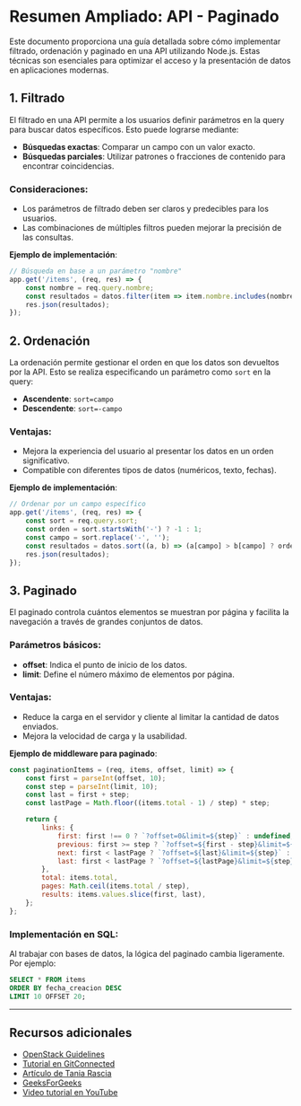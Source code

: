 
# Resumen Ampliado: API - Paginado

Este documento proporciona una guía detallada sobre cómo implementar filtrado, ordenación y paginado en una API utilizando Node.js. Estas técnicas son esenciales para optimizar el acceso y la presentación de datos en aplicaciones modernas.

## 1. Filtrado

El filtrado en una API permite a los usuarios definir parámetros en la query para buscar datos específicos. Esto puede lograrse mediante:

- **Búsquedas exactas**: Comparar un campo con un valor exacto.
- **Búsquedas parciales**: Utilizar patrones o fracciones de contenido para encontrar coincidencias.

### Consideraciones:
- Los parámetros de filtrado deben ser claros y predecibles para los usuarios.
- Las combinaciones de múltiples filtros pueden mejorar la precisión de las consultas.

**Ejemplo de implementación**:

```javascript
// Búsqueda en base a un parámetro "nombre"
app.get('/items', (req, res) => {
    const nombre = req.query.nombre;
    const resultados = datos.filter(item => item.nombre.includes(nombre));
    res.json(resultados);
});
```

## 2. Ordenación

La ordenación permite gestionar el orden en que los datos son devueltos por la API. Esto se realiza especificando un parámetro como `sort` en la query:

- **Ascendente**: `sort=campo`
- **Descendente**: `sort=-campo`

### Ventajas:
- Mejora la experiencia del usuario al presentar los datos en un orden significativo.
- Compatible con diferentes tipos de datos (numéricos, texto, fechas).

**Ejemplo de implementación**:

```javascript
// Ordenar por un campo específico
app.get('/items', (req, res) => {
    const sort = req.query.sort;
    const orden = sort.startsWith('-') ? -1 : 1;
    const campo = sort.replace('-', '');
    const resultados = datos.sort((a, b) => (a[campo] > b[campo] ? orden : -orden));
    res.json(resultados);
});
```

## 3. Paginado

El paginado controla cuántos elementos se muestran por página y facilita la navegación a través de grandes conjuntos de datos.

### Parámetros básicos:
- **offset**: Indica el punto de inicio de los datos.
- **limit**: Define el número máximo de elementos por página.

### Ventajas:
- Reduce la carga en el servidor y cliente al limitar la cantidad de datos enviados.
- Mejora la velocidad de carga y la usabilidad.

**Ejemplo de middleware para paginado**:

```javascript
const paginationItems = (req, items, offset, limit) => {
    const first = parseInt(offset, 10);
    const step = parseInt(limit, 10);
    const last = first + step;
    const lastPage = Math.floor((items.total - 1) / step) * step;

    return {
        links: {
            first: first !== 0 ? `?offset=0&limit=${step}` : undefined,
            previous: first >= step ? `?offset=${first - step}&limit=${step}` : undefined,
            next: first < lastPage ? `?offset=${last}&limit=${step}` : undefined,
            last: first < lastPage ? `?offset=${lastPage}&limit=${step}` : undefined,
        },
        total: items.total,
        pages: Math.ceil(items.total / step),
        results: items.values.slice(first, last),
    };
};
```

### Implementación en SQL:
Al trabajar con bases de datos, la lógica del paginado cambia ligeramente. Por ejemplo:

```sql
SELECT * FROM items
ORDER BY fecha_creacion DESC
LIMIT 10 OFFSET 20;
```

---

## Recursos adicionales
- [OpenStack Guidelines](https://specs.openstack.org/openstack/api-wg/guidelines/pagination_filter_sort.html)
- [Tutorial en GitConnected](https://levelup.gitconnected.com/node-js-filtering-sorting-and-pagination-50ce6c90d0ad)
- [Artículo de Tania Rascia](https://www.taniarascia.com/rest-api-sorting-filtering-pagination/)
- [GeeksForGeeks](https://www.geeksforgeeks.org/how-to-implement-search-and-filtering-in-a-rest-api-with-node-js-and-express-js/)
- [Video tutorial en YouTube](https://www.youtube.com/watch?v=VKuY8QscZwY)
